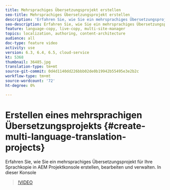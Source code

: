```yaml
---
title: Mehrsprachiges Übersetzungsprojekt erstellen
seo-title: Mehrsprachiges Übersetzungsprojekt erstellen
description: 'Erfahren Sie, wie Sie ein mehrsprachiges Übersetzungsprojekt für Ihre Sprachkopie in AEM Projektkonsole erstellen, bearbeiten und verwalten. In dieser Konsole '
seo-description: Erfahren Sie, wie Sie ein mehrsprachiges Übersetzungsprojekt für Ihre Sprachkopie in AEM Projektkonsole erstellen, bearbeiten und verwalten. In dieser Konsole
feature: language-copy, live-copy, multi-site-manager
topics: localization, authoring, content-architecture
audience: all
doc-type: feature video
activity: use
version: 6.3, 6.4, 6.5, cloud-service
kt: 5368
thumbnail: 36485.jpg
translation-type: tm+mt
source-git-commit: 0d4d1140dd226bbb02de0b19942b55495e3e2b2c
workflow-type: tm+mt
source-wordcount: '72'
ht-degree: 0%

---
```



# Erstellen eines mehrsprachigen Übersetzungsprojekts {#create-multi-language-translation-projects}

Erfahren Sie, wie Sie ein mehrsprachiges Übersetzungsprojekt für Ihre Sprachkopie in AEM Projektkonsole erstellen, bearbeiten und verwalten. In dieser Konsole

>[!VIDEO](https://video.tv.adobe.com/v/36485?quality=12&learn=on)
